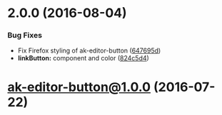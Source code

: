 <a name="2.0.0"></a>
# 2.0.0 (2016-08-04)


### Bug Fixes

* Fix Firefox styling of ak-editor-button ([647695d](https://bitbucket.org/atlassian/atlaskit/commits/647695d))
* **linkButton:** component and color ([824c5d4](https://bitbucket.org/atlassian/atlaskit/commits/824c5d4))



<a name="ak-editor-button@1.0.0"></a>
# ak-editor-button@1.0.0 (2016-07-22)



